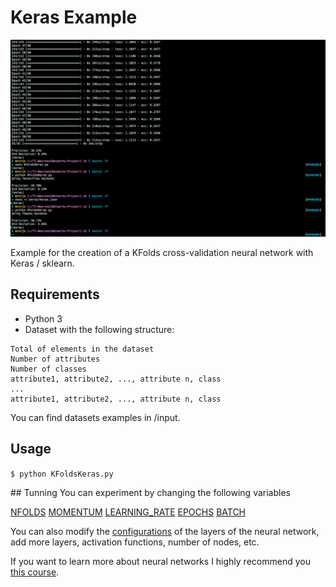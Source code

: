 Keras Example
=======

![Script in operation](./images/operation.png)

Example for the creation of a KFolds cross-validation neural network with Keras / sklearn.

## Requirements
- Python 3
- Dataset with the following structure:

```
Total of elements in the dataset
Number of attributes
Number of classes
attribute1, attribute2, ..., attribute n, class
...
attribute1, attribute2, ..., attribute n, class

```

You can find datasets examples in /input.

## Usage
`$ python KFoldsKeras.py`

## Tunning
You can experiment by changing the following variables

[NFOLDS](https://github.com/MrcRjs/Keras-Example/blob/master/KFoldsKeras.py#L34)
[MOMENTUM](https://github.com/MrcRjs/Keras-Example/blob/master/KFoldsKeras.py#L35)
[LEARNING_RATE](https://github.com/MrcRjs/Keras-Example/blob/master/KFoldsKeras.py#L36)
[EPOCHS](https://github.com/MrcRjs/Keras-Example/blob/master/KFoldsKeras.py#L37)
[BATCH](https://github.com/MrcRjs/Keras-Example/blob/master/KFoldsKeras.py#L38)

You can also modify the [configurations](https://github.com/MrcRjs/Keras-Example/blob/master/KFoldsKeras.py#L65-L75) of the layers of the neural network, add more layers, activation functions, number of nodes, etc.

If you want to learn more about neural networks I highly recommend you [this course](https://www.udacity.com/course/ud730).